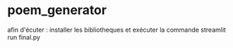 # poem_generator
 
afin d'écuter : installer les bibliotheques et exécuter la commande streamlit run final.py

